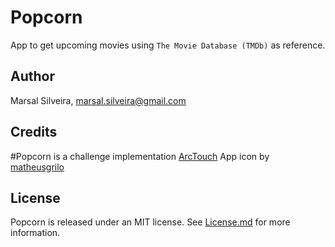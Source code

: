 # Popcorn
App to get upcoming movies using `The Movie Database (TMDb)` as reference.

## Author
Marsal Silveira, marsal.silveira@gmail.com

## Credits
#Popcorn is a challenge implementation [ArcTouch](https://github.com/JohnSundell)
App icon by [matheusgrilo](https://matheusgrilo.deviantart.com/art/Movies-and-Popcorn-Folder-Icon-441651956)

## License
Popcorn is released under an MIT license. See [License.md](LICENSE.md) for more information.